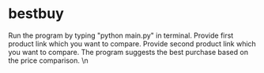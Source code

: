 # bestbuy
Run the program by typing "python main.py" in terminal. 
Provide first product link which you want to compare.
Provide second product link which you want to compare.
The program suggests the best purchase based on the price comparison. \n
